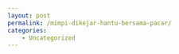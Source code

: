 ```yaml
---
layout: post
permalink: /mimpi-dikejar-hantu-bersama-pacar/
categories:
    - Uncategorized
---
```


